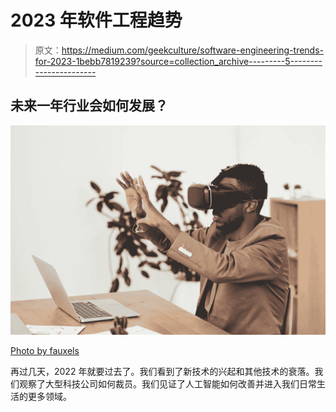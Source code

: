 # 2023 年软件工程趋势

> 原文：<https://medium.com/geekculture/software-engineering-trends-for-2023-1bebb7819239?source=collection_archive---------5----------------------->

## 未来一年行业会如何发展？

![](img/885d7c42734c38f4ff24e5fe49480a17.png)

[Photo by fauxels](https://www.pexels.com/photo/man-using-vr-goggles-3183187/)

再过几天，2022 年就要过去了。我们看到了新技术的兴起和其他技术的衰落。我们观察了大型科技公司如何裁员。我们见证了人工智能如何改善并进入我们日常生活的更多领域。